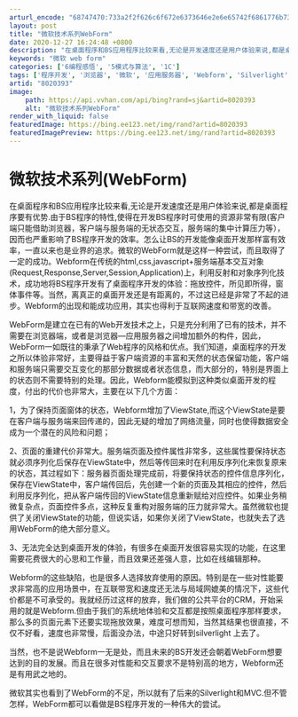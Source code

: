 ```yaml
---
arturl_encode: "68747470:733a2f2f626c6f672e6373646e2e6e65742f6861776b736f66:742f61727469636c652f64657461696c732f38303230333933"
layout: post
title: "微软技术系列WebForm"
date: 2020-12-27 16:24:48 +0800
description: "在桌面程序和BS应用程序比较来看,无论是开发速度还是用户体验来说,都是桌面程序要有优势.由于BS程序"
keywords: "微软 web form"
categories: ['6编程感悟', '5模式与算法', '1C']
tags: ['程序开发', '浏览器', '微软', '应用服务器', 'Webform', 'Silverlight']
artid: "8020393"
image:
    path: https://api.vvhan.com/api/bing?rand=sj&artid=8020393
    alt: "微软技术系列WebForm"
render_with_liquid: false
featuredImage: https://bing.ee123.net/img/rand?artid=8020393
featuredImagePreview: https://bing.ee123.net/img/rand?artid=8020393
---
```


# 微软技术系列(WebForm)

在桌面程序和BS应用程序比较来看,无论是开发速度还是用户体验来说,都是桌面程序要有优势.由于BS程序的特性,使得在开发BS程序时可使用的资源非常有限(客户端只能借助浏览器，客户端与服务端的无状态交互，服务端的集中计算压力等），因而也严重影响了BS程序开发的效率。怎么让BS的开发能像桌面开发那样富有效率，一直以来也是业界的追求。微软的WebForm就是这样一种尝试，而且取得了一定的成功。Webform在传统的html,css,javascript+服务端基本交互对象(Request,Response,Server,Session,Application)上，利用反射和对象序列化技术，成功地将BS程序开发有了桌面程序开发的体验：拖放控件，所见即所得，窗体事件等。当然，离真正的桌面开发还是有距离的，不过这已经是非常了不起的进步。Webform的出现和能成功应用，其实也得利于互联网速度和带宽的改善。

WebForm是建立在已有的Web开发技术之上，只是充分利用了已有的技术，并不需要在浏览器端，或者是浏览器—应用服务器之间增加额外的构件，因此，WebForm一如既往的秉承了Web程序的风格和优点。我们知道，桌面程序的开发之所以体验非常好，主要得益于客户端资源的丰富和天然的状态保留功能，客户端和服务端只需要交互变化的那部分数据或者状态信息，而大部分的，特别是界面上的状态则不需要特别的处理。因此，Webform能模拟到这种类似桌面开发的程度，付出的代价也非常大，主要在以下几个方面：
  
1，为了保持页面窗体的状态，Webform增加了ViewState,而这个ViewState是要在客户端与服务端来回传递的，因此无疑的增加了网络流量，同时也使得数据安全成为一个潜在的风险和问题；
  
2、页面的重建代价非常大。服务端页面及控件属性非常多，这些属性要保持状态就必须序列化后保存在ViewState中，然后等传回来时在利用反序列化来恢复原来的状态，其过程如下：服务器页面处理完成前，将要保持状态的控件信息序列化，保存在ViewState中，客户端传回后，先创建一个新的页面及其相应的控件，然后利用反序列化，把从客户端传回的ViewState信息重新赋给对应控件。如果业务稍微复杂点，页面控件多点，这种反复重构对服务端的压力就非常大。虽然微软也提供了关闭ViewState的功能，但说实话，如果你关闭了ViewState，也就失去了选用WebForm的绝大部分意义。
  
3、无法完全达到桌面开发的体验，有很多在桌面开发很容易实现的功能，在这里需要花费很大的心思和工作量，而且效果还差强人意，比如在线编辑那种。
  
Webform的这些缺陷，也是很多人选择放弃使用的原因。特别是在一些对性能要求非常高的应用场景中，在互联带宽和速度还无法与局域网媲美的情况下，这些代价都是不可承受的。我就经历过这样的放弃，我们做的公共平台的CRM，开始采用的就是Webform.但由于我们的系统地体验和交互都是按照桌面程序那样要求，那么多的页面元素下还要实现拖放效果，难度可想而知，当然其结果也很直接，不仅不好看，速度也非常慢，后面没办法，中途只好转到silverlight 上去了。
  
当然，也不是说Webform一无是处，而且未来的BS开发还会朝着WebForm想要达到的目的发展。而且在很多对性能和交互要求不是特别高的地方，Webform还是有用武之地的。
  
微软其实也看到了WebForm的不足，所以就有了后来的Silverlight和MVC.但不管怎样，WebForm都可以看做是BS程序开发的一种伟大的尝试。